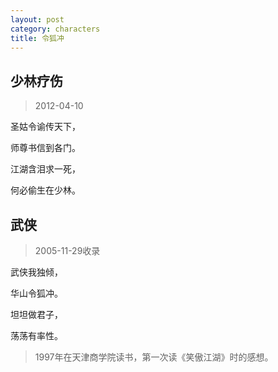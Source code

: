 ```yaml
---
layout: post
category: characters
title: 令狐冲
---
```


## 少林疗伤 ##

> 2012-04-10

圣姑令谕传天下，

师尊书信到各门。

江湖含泪求一死，

何必偷生在少林。

## 武侠 ##

> 2005-11-29收录

武侠我独倾，

华山令狐冲。

坦坦做君子，

荡荡有率性。

> 1997年在天津商学院读书，第一次读《笑傲江湖》时的感想。